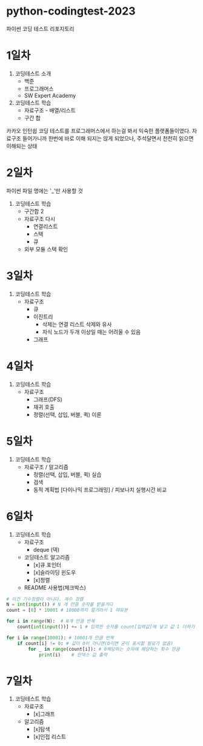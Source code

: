 # python-codingtest-2023
파이썬 코딩 테스트 리포지토리

# 1일차
1. 코딩테스트 소개
    - 백준
    - 프로그래머스
    - SW Expert Academy
2. 코딩테스트 학습
    - 자료구조 - 배열/리스트
    - 구간 합

카카오 인턴쉽 코딩 테스트를 프로그래머스에서 하는걸 봐서 익숙한 플랫폼들이였다.
자료구조 들어가니까 한번에 바로 이해 되지는 않게 되었으나, 주석달면서 천천히 읽으면 이해되는 상태

# 2일차
파이썬 파일 명에는 '_'만 사용할 것

1. 코딩테스트 학습
    - 구간합 2
    - 자료구조 다시
        - 연결리스트
        - 스택
        - 큐
    - 외부 모듈 스택 확인

# 3일차
1. 코딩테스트 학습
    - 자료구조
        - 큐
        - 이진트리
            - 삭제는 연결 리스트 삭제와 유사
            - 자식 노드가 두개 이상일 때는 어려울 수 있음
        - 그래프

# 4일차
1. 코딩테스트 학습
    - 자료구조
        - 그래프(DFS)
        - 재귀 호출
        - 정렬(선택, 삽입, 버블, 퀵) 이론

# 5일차
1. 코딩테스트 학습
    - 자료구조 / 알고리즘
        - 정렬(선택, 삽입, 버블, 퀵) 실습
        - 검색
        - 동적 계획법 [다이나믹 프로그래밍] / 피보나치 실행시간 비교
        
# 6일차
1. 코딩테스트 학습
    - 자료구조
        - deque (덱)
    - 코딩테스트 알고리즘       
        - [x]큐 포인터
        - [x]슬라이딩 윈도우
        - [x]정렬
    - README 사용법(체크박스)
```python
# 이건 기수정렬이 아니다. 계수 정렬
N = int(input()) # N 개 만큼 숫자를 받을거다
count = [0] * 10001 # 10000까지 할거라서 1 여유분

for i in range(N):  # N개 만큼 반복
    count[int(input())] += 1 # 입력한 숫자를 count[입력값]에 넣고 값 1 더하기

for i in range(10001): # 10001개 만큼 반복 
    if count[i] != 0: # 값이 0이 아니면(0이면 굳이 표시할 필요가 없음)
        for _ in range(count[i]): # 0해당하는 숫자에 해당하는 횟수 만큼
            print(i)    # 인덱스 값 출력
```

# 7일차
1. 코딩테스트 학습
    - 자료구조
        - [x]그래프
    - 알고리즘
        - [x]탐색
        - [x]인접 리스트
